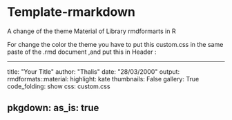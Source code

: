 # Template-rmarkdown

A change of the theme Material of Library rmdformarts in R

For change the color the theme you have to put this custom.css in the same paste of the .rmd document ,and put this in Header :

---
title: "Your Title"
author: "Thalis"
date: "28/03/2000"
output: 
   rmdformats::material:
    highlight: kate
    thumbnails: False
    gallery: True
    code_folding: show
    css: custom.css
    
pkgdown:
  as_is: true 
---
